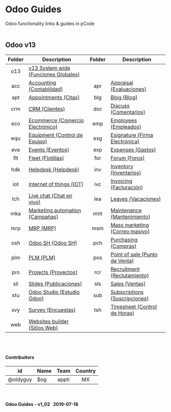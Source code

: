 # Odoo Guides
Odoo functionality links & guides in pCode
<br><br>
## Odoo v13 
| Folder | Description | Folder | Description |
| :---: | --- | :---: | --- |
| o13 | [v13 System wide \(Funciones Globales\)](https://github.com/oldyguy/odoo-guides/blob/master/o13/o13/o13-o13-system_wide_guides.md) | | |
| acc | [Accounting \(Contabilidad\)](https://github.com/oldyguy/odoo-guides/blob/master/o13/acc/o13-acc-accounting_guides.md) | apr | [Appraisal \(Evaluaciones\)](https://github.com/oldyguy/odoo-guides/blob/master/o13/apr/o13-apr-appraisal_guides.md) |
| apt | [Appointments \(Citas\)](https://github.com/oldyguy/odoo-guides/blob/master/o13/apt/o13-apt-appointments_guides.md) | blg | [Blog \(Blog\)](https://github.com/oldyguy/odoo-guides/blob/master/o13/blg/o13-blg-blog_guides.md) |
| crm | [CRM \(Clientes\)](https://github.com/oldyguy/odoo-guides/blob/master/o13/crm/o13-crm-crm_guides.md) | dsc | [Discuss \(Comentarios\)](https://github.com/oldyguy/odoo-guides/blob/master/o13/dsc/o13-dsc-discuss_guides.md) |
| eco | [Ecommerce \(Comercio Electrónico\)](https://github.com/oldyguy/odoo-guides/blob/master/o13/eco/o13-eco-ecommerce_guides.md) | emp | [Employees \(Empleados\)](https://github.com/oldyguy/odoo-guides/blob/master/o13/emp/o13-emp-employees_guides.md) |
| equ | [Equipment \(Control de Equipo\)](https://github.com/oldyguy/odoo-guides/blob/master/o13/equ/o13-equ-equipment_guides.md) | esg | [Esignature \(Firma Electrónica\)](https://github.com/oldyguy/odoo-guides/blob/master/o13/esg/o13-esg-esignature_guides.md) |
| eve | [Events \(Eventos\)](https://github.com/oldyguy/odoo-guides/blob/master/o13/eve/o13-eve-events_guides.md) | exp | [Expenses \(Gastos\)](https://github.com/oldyguy/odoo-guides/blob/master/o13/exp/o13-exp-expenses_guides.md) |
| flt | [Fleet \(Flotillas\)](https://github.com/oldyguy/odoo-guides/blob/master/o13/flt/o13-flt-fleet_guides.md) | for | [Forum \(Foros\)](https://github.com/oldyguy/odoo-guides/blob/master/o13/for/o13-for-forum_guides.md) |
| hdk | [Helpdesk \(Helpdesk\)](https://github.com/oldyguy/odoo-guides/blob/master/o13/hdk/o13-hdk-helpdesk_guides.md) | inv | [Inventory \(Inventarios\)](https://github.com/oldyguy/odoo-guides/blob/master/o13/inv/o13-inv-inventory_guides.md) |
| iot | [Internet of things \(IOT\)](https://github.com/oldyguy/odoo-guides/blob/master/o13/iot/o13-iot-internet_of_things_guides.md) | ivc | [Invoicing \(Facturación\)](https://github.com/oldyguy/odoo-guides/blob/master/o13/ivc/o13-ivc-invoicing_guides.md) |
| lch | [Live chat \(Chat en vivo\)](https://github.com/oldyguy/odoo-guides/blob/master/o13/lch/o13-lch-live_chat_guides.md) | lea | [Leaves \(Vacaciones\)](https://github.com/oldyguy/odoo-guides/blob/master/o13/lea/o13-lea-leaves_guides.md) |
| mka | [Marketing automation \(Campañas\)](https://github.com/oldyguy/odoo-guides/blob/master/o13/mka/o13-mka-marketing_automation_guides.md) | mnt | [Maintenance \(Mantenimiento\)](https://github.com/oldyguy/odoo-guides/blob/master/o13/mnt/o13-mnt-maintenance_guides.md) |
| mrp | [MRP \(MRP\)](https://github.com/oldyguy/odoo-guides/blob/master/o13/mrp/o13-mrp-mrp_guides.md) | msm | [Mass marketing \(Correo masivo\)](https://github.com/oldyguy/odoo-guides/blob/master/o13/msm/o13-msm-mass_marketing_guides.md) |
| osh | [Odoo SH \(Odoo SH\)](https://github.com/oldyguy/odoo-guides/blob/master/o13/osh/o13-osh-odoo_sh_guides.md) | pch | [Purchasing \(Compras\)](https://github.com/oldyguy/odoo-guides/blob/master/o13/pch/o13-pch-purchasing_guides.md) |
| plm | [PLM \(PLM\)](https://github.com/oldyguy/odoo-guides/blob/master/o13/plm/o13-plm-plm_guides.md) | pos | [Point of sale \(Punto de Venta\)](https://github.com/oldyguy/odoo-guides/blob/master/o13/pos/o13-pos-point_of_sale_guides.md) |
| pro | [Projects \(Proyectos\)](https://github.com/oldyguy/odoo-guides/blob/master/o13/pro/o13-pro-projects_guides.md) | rcr | [Recruitment \(Reclutamiento\)](https://github.com/oldyguy/odoo-guides/blob/master/o13/rcr/o13-rcr-recruitment_guides.md) |
| sli | [Slides \(Publicaciones\)](https://github.com/oldyguy/odoo-guides/blob/master/o13/sli/o13-sli-slides_guides.md) | sls | [Sales \(Ventas\)](https://github.com/oldyguy/odoo-guides/blob/master/o13/sls/o13-sls-sales_guides.md) |
| stu | [Odoo Studio \(Estudio Odoo\)](https://github.com/oldyguy/odoo-guides/blob/master/o13/stu/o13-stu-studio_guides.md) | sub | [Subscriptions \(Suscripciones\)](https://github.com/oldyguy/odoo-guides/blob/master/o13/sub/o13-sub-subscriptions_guides.md) |
| svy | [Survey \(Encuestas\)](https://github.com/oldyguy/odoo-guides/blob/master/o13/svy/o13-svy-survey_guides.md) | tsh | [Timesheet \(Control de Horas\)](https://github.com/oldyguy/odoo-guides/blob/master/o13/tsh/o13-tsh-timesheet_guides.md) |
| web | [Websites builder \(Sitios Web\)](https://github.com/oldyguy/odoo-guides/blob/master/o13/web/o13-web-websites_builder_guides.md) |

<br><br>
#### Contribuitors

| id | Name | Team | Country |
| :---: | :--- | :---: | :---: |
| @oldyguy | $og | appti | MX |

#### <br><br>Odoo Guides - v1_02 &nbsp; 2019-07-18
